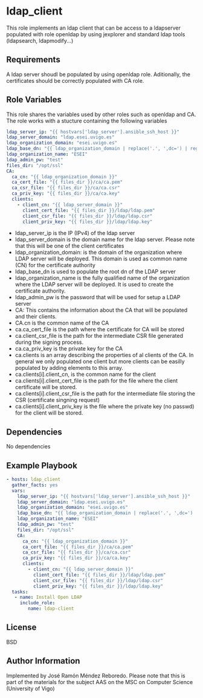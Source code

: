 ldap_client
=========

This role implements an ldap client that can be access to a ldapserver populated with role openldap by using jexplorer and standard ldap tools (ldapsearch, ldapmodify...)

Requirements
------------

A ldap server shoudl be populated by using openldap role. Aditionally, the certificates should be correctly populated with CA role. 

Role Variables
--------------

This role shares the variables used by other roles such as openldap and CA. The role works with a stucture containing the following variables

```yaml
ldap_server_ip: "{{ hostvars['ldap_server'].ansible_ssh_host }}"
ldap_server_domain: "ldap.esei.uvigo.es"
ldap_organization_domain: "esei.uvigo.es"
ldap_base_dn: "{{ ldap_organization_domain | replace('.', ',dc=') | regex_replace('^', 'dc=')  }}"
ldap_organization_name: "ESEI"
ldap_admin_pw: "test"
files_dir: "/opt/ssl"
CA: 
  ca_cn: "{{ ldap_organization_domain }}"
  ca_cert_file: "{{ files_dir }}/ca/ca.pem"
  ca_csr_file: "{{ files_dir }}/ca/ca.csr"
  ca_priv_key: "{{ files_dir }}/ca/ca.key"
  clients:
    - client_cn: "{{ ldap_server_domain }}"
      client_cert_file: "{{ files_dir }}/ldap/ldap.pem"
      client_csr_file: "{{ files_dir }}/ldap/ldap.csr"
      client_priv_key: "{{ files_dir }}/ldap/ldap.key"
```
* ldap_server_ip is the IP (IPv4) of the ldap server  
* ldap_server_domain is the domain name for the ldap server. Please note that this will be one of the client certificates
* ldap_organization_domain: is the domain of the organization where LDAP server will be deployed. This domain is used as common name (CN) for the certificate authority
* ldap_base_dn is used to populate the root dn of the LDAP server
* ldap_organization_name is the fully qualified name of the organization where the LDAP server will be deployed. It is used to create the certificate authority.
* ldap_admin_pw is the password that will be used for setup a LDAP server
* CA: This contains the information about the CA that will be populated and their clients.
* CA.cn is the common name of the CA
* ca.ca_cert_file is the path where the certificate for CA will be stored
* ca.client_csr_file is the path for the intermediate CSR file generated during the signing process.
* ca.ca_priv_key is the private key for the CA
* ca.clients is an array describing the properties of al clients of the CA. In general we only populated one client but more clients can be easilly populated by adding elements to this array.
* ca.clients[i].client_cn, is the common name for the client
* ca.clients[i].client_cert_file is the path for the file where the client certificate will be stored.
* ca.clients[i].client_csr_file is the path for the intermediate file storing the CSR (certificate singning request)
* ca.clients[i].client_priv_key is the file where the private key (no passwd) for the client will be stored. 

Dependencies
------------

No dependencies

Example Playbook
----------------

```yaml
- hosts: ldap_client
  gather_facts: yes
  vars:
    ldap_server_ip: "{{ hostvars['ldap_server'].ansible_ssh_host }}"
    ldap_server_domain: "ldap.esei.uvigo.es"
    ldap_organization_domain: "esei.uvigo.es"
    ldap_base_dn: "{{ ldap_organization_domain | replace('.', ',dc=') | regex_replace('^', 'dc=')  }}"
    ldap_organization_name: "ESEI"
    ldap_admin_pw: "test"
    files_dir: "/opt/ssl"
    CA: 
      ca_cn: "{{ ldap_organization_domain }}"
      ca_cert_file: "{{ files_dir }}/ca/ca.pem"
      ca_csr_file: "{{ files_dir }}/ca/ca.csr"
      ca_priv_key: "{{ files_dir }}/ca/ca.key"
      clients:
        - client_cn: "{{ ldap_server_domain }}"
          client_cert_file: "{{ files_dir }}/ldap/ldap.pem"
          client_csr_file: "{{ files_dir }}/ldap/ldap.csr"
          client_priv_key: "{{ files_dir }}/ldap/ldap.key"
  tasks:
   - name: Install Open LDAP
     include_role: 
        name: ldap-client
```

License
-------

BSD

Author Information
------------------

Implemented by José Ramón Méndez Reboredo. Please note that this is part of the materials for the subject AAS on the MSC on Computer Science (University of Vigo)
